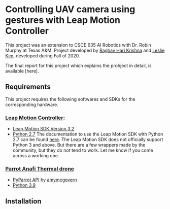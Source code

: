 # Controlling UAV camera using gestures with Leap Motion Controller

This project was an extension to CSCE 635 AI Robotics with Dr. Robin Murphy at Texas A&M. 
Project developed by [Raghav Hari Krishna](https://github.com/vsraghavhk) and [Leslie Kim](), developed during Fall of 2020. 

The final report for this project which explains the prohject in detail, is available [here]. 

## Requirements
This project requires the following softwares and SDKs for the corresponding hardware. 

### [Leap Motion Controller](https://www.ultraleap.com/product/leap-motion-controller/): 
  - [Leap Motion SDK Version 3.2](https://developer.leapmotion.com/releases/leap-motion-orion-321)
  - [Python 2.7](https://www.python.org/download/releases/2.7/)
  The documentation to use the Leap Motion SDK with Python 2.7 can be found [here](https://developer-archive.leapmotion.com/documentation/python/index.html#). 
The Leap Motion SDK does not officially support Python 3 and above. But there are a few wrappers made by the community, but they do not tend to work. 
Let me know if you come across a working one. 
  
### [Parrot Anafi Thermal drone](https://www.parrot.com/us/drones/anafi-thermal)
  - [PyParrot API](https://github.com/amymcgovern/pyparrot) by [amymcgovern](https://github.com/amymcgovern)
  - [Python 3.9](https://www.python.org/downloads/release/python-390/)
  

## Installation
